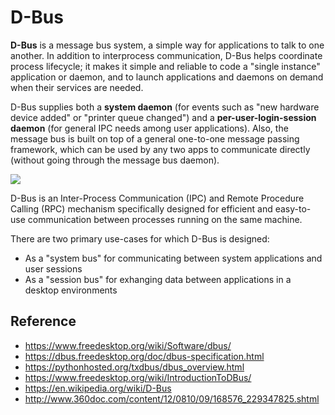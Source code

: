 # D-Bus

**D-Bus** is a message bus system, a simple way for applications to talk to one another. In addition to interprocess communication, D-Bus helps coordinate process lifecycle; it makes it simple and reliable to code a "single instance" application or daemon, and to launch applications and daemons on demand when their services are needed.

D-Bus supplies both a **system daemon** (for events such as "new hardware device added" or "printer queue changed") and a **per-user-login-session daemon** (for general IPC needs among user applications). Also, the message bus is built on top of a general one-to-one message passing framework, which can be used by any two apps to communicate directly (without going through the message bus daemon).

![](http://dbus.freedesktop.org/doc/diagram.png)

D-Bus is an Inter-Process Communication (IPC) and Remote Procedure Calling (RPC) mechanism specifically designed for efficient and easy-to-use communication between processes running on the same machine.

There are two primary use-cases for which D-Bus is designed:

- As a "system bus" for communicating between system applications and user sessions
- As a "session bus" for exhanging data between applications in a desktop environments

## Reference

- https://www.freedesktop.org/wiki/Software/dbus/
- https://dbus.freedesktop.org/doc/dbus-specification.html
- https://pythonhosted.org/txdbus/dbus_overview.html
- https://www.freedesktop.org/wiki/IntroductionToDBus/
- https://en.wikipedia.org/wiki/D-Bus
- http://www.360doc.com/content/12/0810/09/168576_229347825.shtml
